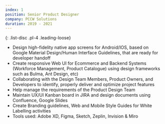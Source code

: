 ```yaml
---
index: 1
position: Senior Product Designer
company: PCCW Solutions
duration: 2019 - 2021
---
```

{: .list-disc .pl-4 .leading-loose}
- Design high-fidelity native app screens for Android/IOS, based on Google Material Design/Human Interface Guidelines, that are ready for developer handoff
- Create responsive Web UI for Ecommerce and Backend Systems (Workforce Management, Product Catalogue) using design frameworks such as Bulma, Ant Design, etc)
- Collaborating with the Design Team Members, Product Owners, and Developers to identify, properly deliver and optimize project features
- Help manage the requirements of the Product Design Team
- Maintain UX/UI Kanban board in JIRA and design documents using Confluence, Google Slides
- Create Branding guidelines, Web and Mobile Style Guides for White Labelling activities
- Tools used: Adobe XD, Figma, Sketch, Zeplin, Invision & Miro
